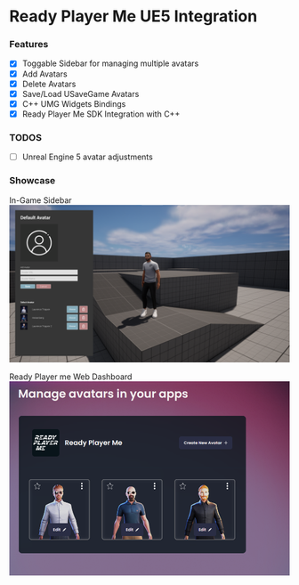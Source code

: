 # Ready Player Me UE5 Integration

### Features
* [x] Toggable Sidebar for managing multiple avatars
* [x] Add Avatars
* [x] Delete Avatars
* [x] Save/Load USaveGame Avatars
* [x] C++ UMG Widgets Bindings
* [x] Ready Player Me SDK Integration with C++
      
### TODOS
* [ ] Unreal Engine 5 avatar adjustments

### Showcase

In-Game Sidebar
![Sidebar Image](https://github.com/laurence-trippen/ReadyPlayerMe-UE5/blob/main/Showcase/ready-player-me-1.png)

Ready Player me Web Dashboard
![Sidebar Image](https://github.com/laurence-trippen/ReadyPlayerMe-UE5/blob/main/Showcase/ready-player-me-2.png)
